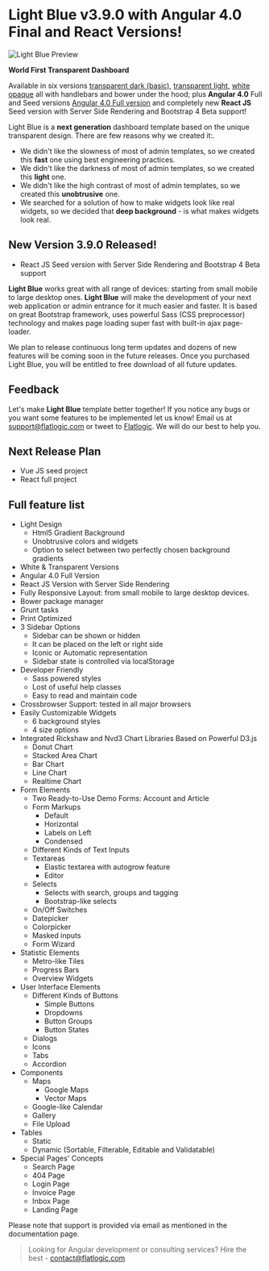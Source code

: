 Light Blue v3.9.0 with Angular 4.0 Final and React Versions!
=========

![Light Blue Preview](http://demo.flatlogic.com/3.9.0/light-blue-preview-2017.png)

**World First Transparent Dashboard**

Available in six versions [transparent dark (basic)](http://demo.flatlogic.com/3.9.0/dark),
 [transparent light](http://demo.flatlogic.com/3.9.0/light),
 [white opaque](http://demo.flatlogic.com/3.9.0/white) all with handlebars and bower under the hood;
 plus **Angular 4.0** Full and Seed versions [Angular 4.0 Full version](http://demo.flatlogic.com/3.9.0/a4)
 and completely new **React JS** Seed version with Server Side Rendering and Bootstrap 4 Beta support!

Light Blue is a **next generation** dashboard template based on the unique transparent design. There are few reasons why we created it:.

  - We didn't like the slowness of most of admin templates, so we created this **fast** one using best engineering practices.
  - We didn't like the darkness of most of admin templates, so we created this **light** one.
  - We didn't like the high contrast of most of admin templates, so we created this **unobtrusive** one.
  - We searched for a solution of how to make widgets look like real widgets, so we decided that **deep background** - is what makes widgets look real.

New Version 3.9.0 Released!
-

- React JS Seed version with Server Side Rendering and Bootstrap 4 Beta support

**Light Blue** works great with all range of devices: starting from small mobile to large desktop ones.
**Light Blue** will make the development of your next web application or admin entrance for it much easier and faster.
It is based on great Bootstrap framework, uses powerful Sass (CSS preprocessor) technology and makes page loading super fast with built-in ajax page-loader.

We plan to release continuous long term updates and dozens of new features will be coming soon in the future releases.
Once you purchased Light Blue, you will be entitled to free download of all future updates.

Feedback
-
Let's make **Light Blue** template better together! If you notice any bugs or you want some features to be implemented let us know!
Email us at [support@flatlogic.com](mailto:support@flatlogic.com) or tweet to [Flatlogic](https://twitter.com/flatlogic). We will do our best to help you.

Next Release Plan
-

  - Vue JS seed project
  - React full project

Full feature list
-

  - Light Design
    *   Html5 Gradient Background
    *   Unobtrusive colors and widgets
    *   Option to select between two perfectly chosen background gradients
  - White & Transparent Versions
  - Angular 4.0 Full Version
  - React JS Version with Server Side Rendering
  - Fully Responsive Layout: from small mobile to large desktop devices.
  - Bower package manager
  - Grunt tasks
  - Print Optimized
  - 3 Sidebar Options
    *   Sidebar can be shown or hidden
    *   It can be placed on the left or right side
    *   Iconic or Automatic representation
    *   Sidebar state is controlled via localStorage
  - Developer Friendly
    *   Sass powered styles
    *   Lost of useful help classes
    *   Easy to read and maintain code
  - Crossbrowser Support: tested in all major browsers
  - Easily Customizable Widgets
    *   6 background styles
    *   4 size options
  - Integrated Rickshaw and Nvd3 Chart Libraries Based on Powerful D3.js
    *   Donut Chart
    *   Stacked Area Chart
    *   Bar Chart
    *   Line Chart
    *   Realtime Chart
  - Form Elements
    *   Two Ready-to-Use Demo Forms: Account and Article
    *   Form Markups
        *   Default
        *   Horizontal
        *   Labels on Left
        *   Condensed
    *   Different Kinds of Text Inputs
    *   Textareas
        *   Elastic textarea with autogrow feature
        *   Editor
    *   Selects
        *   Selects with search, groups and tagging
        *   Bootstrap-like selects
    *   On/Off Switches
    *   Datepicker
    *   Colorpicker
    *   Masked inputs
    *   Form Wizard
  - Statistic Elements
    *   Metro-like Tiles
    *   Progress Bars
    *   Overview Widgets
  - User Interface Elements
    *   Different Kinds of Buttons
        *   Simple Buttons
        *   Dropdowns
        *   Button Groups
        *   Button States
    *   Dialogs
    *   Icons
    *   Tabs
    *   Accordion
  - Components
    *   Maps
        *   Google Maps
        *   Vector Maps
    *   Google-like Calendar
    *   Gallery
    *   File Upload
  - Tables
    *   Static
    *   Dynamic (Sortable, Filterable, Editable and Validatable)
  - Special Pages' Concepts
    *   Search Page
    *   404 Page
    *   Login Page
    *   Invoice Page
    *   Inbox Page
    *   Landing Page


Please note that support is provided via email as mentioned in the documentation page.

> Looking for Angular development or consulting services? Hire the best - [contact@flatlogic.com](mailto:contact@flatlogic.com)